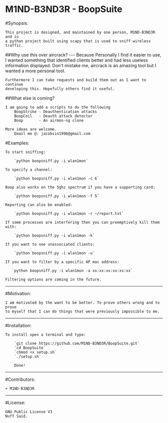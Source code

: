 M1ND-B3ND3R - BoopSuite
=========================

#Synopsis:

    This project is designed, and maintained by one person, M1ND-B3ND3R and is
    a python project built using scapy that is used to sniff wireless traffic.

##Why use this over aircrack?
    ---
    Because Personally I find it easier to use, I wanted something that
    identified clients better and had less useless information displayed.
    Don't mistake me, aircrack is an amazing tool but I wanted a more
    personal tool.

    Furthermore I can take requests and build them out as I want to continue
    developing this. Hopefully others find it useful.

##What else is coming?

    I am going to add a scripts to do the following
        BoopStrike - Deauthentication attacks
        BoopCoil   - Deauth attack detector
        Boop       - An airmon-ng clone

    More ideas are welcome.
        Email me @: jacobsin1996@gmail.com

#Examples:

    To start sniffing:

        `python boopsniff.py -i wlan1mon`

    To specify a channel:

        `python boopsniff.py -i wlan1mon -c 6`

    Boop also works on the 5ghz spectrum if you have a supporting card:

        `python boopsniff.py -i wlan1mon -f 5`

    Reporting can also be enabled:

        `python boopsniff.py -i wlan1mon -r ~/report.txt`

    If some processes are interfering then you can preemptively kill them with:

        `python boopsniff.py -i wlan1mon -k`

    If you want to see unassociated clients:

        `python boopsniff.py -i wlan1mon -u`

    If you want to filter by a specific AP mac address:

	   `python boopsniff.py -i wlan1mon -a xx:xx:xx:xx:xx:xx`

    Filtering options are coming in the future.
---

#Motivation:


    I am motivated by the want to be better. To prove others wrong and to prove
    to myself that I can do things that were previously impossible to me.

---

#Installation:

    To install open a terminal and type:

        `git clone https://github.com/M1ND-B3ND3R/BoopSuite.git`
        `cd BoopSuite`
        `chmod +x setup.sh`
        `./setup.sh`

        Done!

---

#Contributors:

    + M1ND-B3ND3R
---

#License:


    GNU Public License V3
    Nuff Said.
